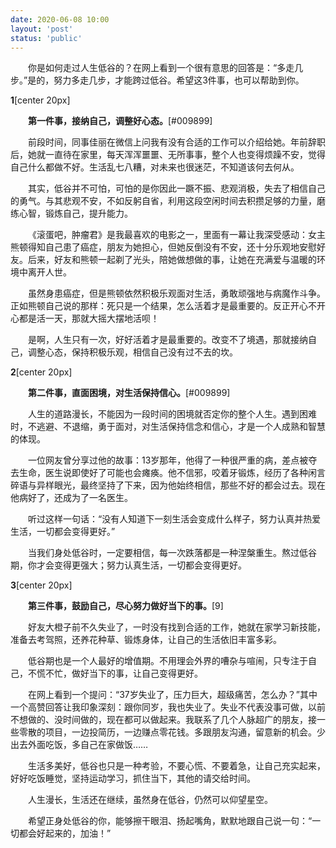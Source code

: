 ```yaml
---
date: 2020-06-08 10:00
layout: 'post'
status: 'public'
---
```


&emsp;&emsp;你是如何走过人生低谷的？在网上看到一个很有意思的回答是：“多走几步。”是的，努力多走几步，才能跨过低谷。希望这3件事，也可以帮助到你。

**1**[center 20px]

&emsp;&emsp;**第一件事，接纳自己，调整好心态。**[#009899]

&emsp;&emsp;前段时间，同事佳丽在微信上问我有没有合适的工作可以介绍给她。年前辞职后，她就一直待在家里，每天浑浑噩噩、无所事事，整个人也变得烦躁不安，觉得自己什么都做不好。生活乱七八糟，对未来也很迷茫，不知道该何去何从。
 
&emsp;&emsp;其实，低谷并不可怕，可怕的是你因此一蹶不振、悲观消极，失去了相信自己的勇气。与其悲观不安，不如反躬自省，利用这段空闲时间去积攒足够的力量，磨练心智，锻炼自己，提升能力。
 
&emsp;&emsp;《滚蛋吧，肿瘤君》是我最喜欢的电影之一，里面有一幕让我深受感动：女主熊顿得知自己患了癌症，朋友为她担心，但她反倒没有不安，还十分乐观地安慰好友。后来，好友和熊顿一起剃了光头，陪她做想做的事，让她在充满爱与温暖的环境中离开人世。
 
&emsp;&emsp;虽然身患癌症，但是熊顿依然积极乐观面对生活，勇敢顽强地与病魔作斗争。正如熊顿自己说的那样：死只是一个结果，怎么活着才是最重要的。反正开心不开心都是活一天，那就大摇大摆地活呗！
 
&emsp;&emsp;是啊，人生只有一次，好好活着才是最重要的。改变不了境遇，那就接纳自己，调整心态，保持积极乐观，相信自己没有过不去的坎。

**2**[center 20px]

&emsp;&emsp;**第二件事，直面困境，对生活保持信心。**[#009899]

&emsp;&emsp;人生的道路漫长，不能因为一段时间的困境就否定你的整个人生。遇到困难时，不逃避、不退缩，勇于面对，对生活保持信念和信心，才是一个人成熟和智慧的体现。
 
&emsp;&emsp;一位网友曾分享过他的故事：13岁那年，他得了一种很严重的病，差点被夺去生命，医生说即使好了可能也会瘫痪。他不信邪，咬着牙锻炼，经历了各种闲言碎语与异样眼光，最终坚持了下来，因为他始终相信，那些不好的都会过去。现在他病好了，还成为了一名医生。
 
&emsp;&emsp;听过这样一句话：“没有人知道下一刻生活会变成什么样子，努力认真并热爱生活，一切都会变得更好。”
 
&emsp;&emsp;当我们身处低谷时，一定要相信，每一次跌落都是一种涅槃重生。熬过低谷期，你才会变得更强大；努力认真生活，一切都会变得更好。

**3**[center 20px]

&emsp;&emsp;**第三件事，鼓励自己，尽心努力做好当下的事。**[9]

&emsp;&emsp;好友大橙子前不久失业了，一时没有找到合适的工作，她就在家学习新技能，准备去考驾照，还养花种草、锻炼身体，让自己的生活依旧丰富多彩。
 
&emsp;&emsp;低谷期也是一个人最好的增值期。不用理会外界的嘈杂与喧闹，只专注于自己，不慌不忙，做好当下的事，让自己变得更好。
 
&emsp;&emsp;在网上看到一个提问：“37岁失业了，压力巨大，超级痛苦，怎么办？”其中一个高赞回答让我印象深刻：跟你同岁，我也失业了。失业不代表没事可做，以前不想做的、没时间做的，现在都可以做起来。我联系了几个人脉超广的朋友，接一些零散的项目，一边投简历，一边赚点零花钱。多跟朋友沟通，留意新的机会。少出去外面吃饭，多自己在家做饭……
 
&emsp;&emsp;生活多美好，低谷也只是一种考验，不要心慌、不要着急，让自己充实起来，好好吃饭睡觉，坚持运动学习，抓住当下，其他的请交给时间。
 
&emsp;&emsp;人生漫长，生活还在继续，虽然身在低谷，仍然可以仰望星空。
 
&emsp;&emsp;希望正身处低谷的你，能够擦干眼泪、扬起嘴角，默默地跟自己说一句：“一切都会好起来的，加油！”